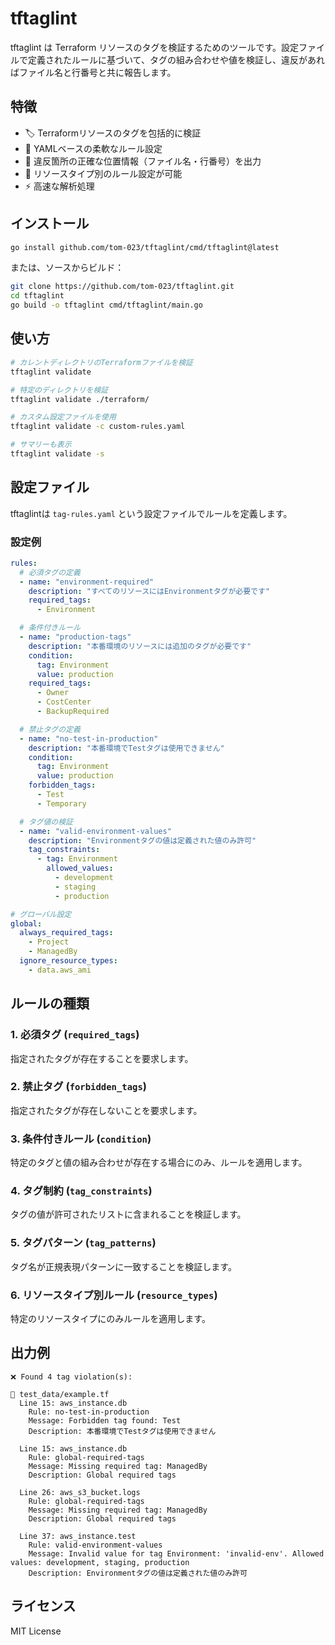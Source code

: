 # tftaglint

tftaglint は Terraform リソースのタグを検証するためのツールです。設定ファイルで定義されたルールに基づいて、タグの組み合わせや値を検証し、違反があればファイル名と行番号と共に報告します。

## 特徴

- 🏷️ Terraformリソースのタグを包括的に検証
- 📝 YAMLベースの柔軟なルール設定
- 📍 違反箇所の正確な位置情報（ファイル名・行番号）を出力
- 🎯 リソースタイプ別のルール設定が可能
- ⚡ 高速な解析処理

## インストール

```bash
go install github.com/tom-023/tftaglint/cmd/tftaglint@latest
```

または、ソースからビルド：

```bash
git clone https://github.com/tom-023/tftaglint.git
cd tftaglint
go build -o tftaglint cmd/tftaglint/main.go
```

## 使い方

```bash
# カレントディレクトリのTerraformファイルを検証
tftaglint validate

# 特定のディレクトリを検証
tftaglint validate ./terraform/

# カスタム設定ファイルを使用
tftaglint validate -c custom-rules.yaml

# サマリーも表示
tftaglint validate -s
```

## 設定ファイル

tftaglintは `tag-rules.yaml` という設定ファイルでルールを定義します。

### 設定例

```yaml
rules:
  # 必須タグの定義
  - name: "environment-required"
    description: "すべてのリソースにはEnvironmentタグが必要です"
    required_tags:
      - Environment

  # 条件付きルール
  - name: "production-tags"
    description: "本番環境のリソースには追加のタグが必要です"
    condition:
      tag: Environment
      value: production
    required_tags:
      - Owner
      - CostCenter
      - BackupRequired

  # 禁止タグの定義
  - name: "no-test-in-production"
    description: "本番環境でTestタグは使用できません"
    condition:
      tag: Environment
      value: production
    forbidden_tags:
      - Test
      - Temporary

  # タグ値の検証
  - name: "valid-environment-values"
    description: "Environmentタグの値は定義された値のみ許可"
    tag_constraints:
      - tag: Environment
        allowed_values:
          - development
          - staging
          - production

# グローバル設定
global:
  always_required_tags:
    - Project
    - ManagedBy
  ignore_resource_types:
    - data.aws_ami
```

## ルールの種類

### 1. 必須タグ (`required_tags`)
指定されたタグが存在することを要求します。

### 2. 禁止タグ (`forbidden_tags`)
指定されたタグが存在しないことを要求します。

### 3. 条件付きルール (`condition`)
特定のタグと値の組み合わせが存在する場合にのみ、ルールを適用します。

### 4. タグ制約 (`tag_constraints`)
タグの値が許可されたリストに含まれることを検証します。

### 5. タグパターン (`tag_patterns`)
タグ名が正規表現パターンに一致することを検証します。

### 6. リソースタイプ別ルール (`resource_types`)
特定のリソースタイプにのみルールを適用します。

## 出力例

```
❌ Found 4 tag violation(s):

📄 test_data/example.tf
  Line 15: aws_instance.db
    Rule: no-test-in-production
    Message: Forbidden tag found: Test
    Description: 本番環境でTestタグは使用できません

  Line 15: aws_instance.db
    Rule: global-required-tags
    Message: Missing required tag: ManagedBy
    Description: Global required tags

  Line 26: aws_s3_bucket.logs
    Rule: global-required-tags
    Message: Missing required tag: ManagedBy
    Description: Global required tags

  Line 37: aws_instance.test
    Rule: valid-environment-values
    Message: Invalid value for tag Environment: 'invalid-env'. Allowed values: development, staging, production
    Description: Environmentタグの値は定義された値のみ許可
```

## ライセンス

MIT License